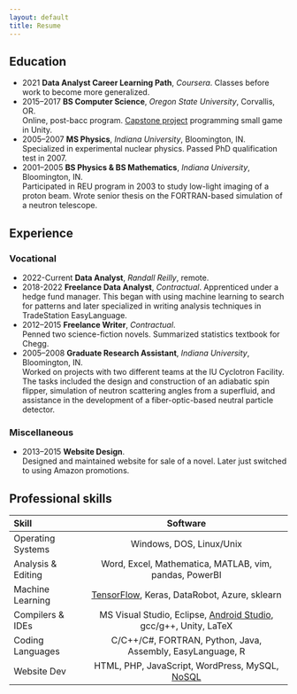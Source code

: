 ```yaml
---
layout: default
title: Resume
---
```


## Education
* 2021 **Data Analyst Career Learning Path**, *Coursera*.
Classes before work to become more generalized.
* 2015–2017 **BS Computer Science**, *Oregon State University*, Corvallis, OR.  
Online, post-bacc program. [Capstone project](https://youtu.be/5IsP7MNEriI) programming small game in Unity.
* 2005–2007 **MS Physics**, *Indiana University*, Bloomington, IN.  
Specialized in experimental nuclear physics. Passed PhD qualification test in 2007.
* 2001–2005 **BS Physics & BS Mathematics**, *Indiana University*, Bloomington, IN.  
Participated in REU program in 2003 to study low-light imaging of a proton beam. Wrote senior thesis on the FORTRAN-based simulation of a neutron telescope.

## Experience

### Vocational
* 2022-Current **Data Analyst**, *Randall Reilly*, remote.
* 2018-2022 **Freelance Data Analyst**, *Contractual*.
Apprenticed under a hedge fund manager. This began with using machine learning to search for patterns and later specialized in writing analysis techniques in TradeStation EasyLanguage.
* 2012–2015 **Freelance Writer**, *Contractual*.  
Penned two science-fiction novels. Summarized statistics textbook for Chegg.
* 2005–2008 **Graduate Research Assistant**, *Indiana University*, Bloomington, IN.  
Worked on projects with two different teams at the IU Cyclotron Facility. The tasks included the design and construction of an adiabatic spin flipper, simulation of neutron scattering angles from a superfluid, and assistance in the development of a fiber-optic-based neutral particle detector.

### Miscellaneous
* 2013–2015 **Website Design**.  
Designed and maintained website for sale of a novel. Later just switched to using Amazon promotions.

## Professional skills

| Skill              | Software                                        |
|:-------------------|:-----------------------------------------------:|
| Operating Systems  | Windows, DOS, Linux/Unix                        |
| Analysis & Editing | Word, Excel, Mathematica, MATLAB, vim, pandas, PowerBI  |
| Machine Learning   | [TensorFlow](https://youtu.be/Yz5_Fy_gjkw), Keras, DataRobot, Azure, sklearn |
| Compilers & IDEs   | MS Visual Studio, Eclipse, [Android Studio](https://youtu.be/7AaBLhZ92jk?t=5m), gcc/g++, Unity, LaTeX |
| Coding Languages   | C/C++/C#, FORTRAN, Python, Java, Assembly, EasyLanguage, R |
| Website Dev        | HTML, PHP, JavaScript, WordPress, MySQL, [NoSQL](https://youtu.be/7AaBLhZ92jk) |
